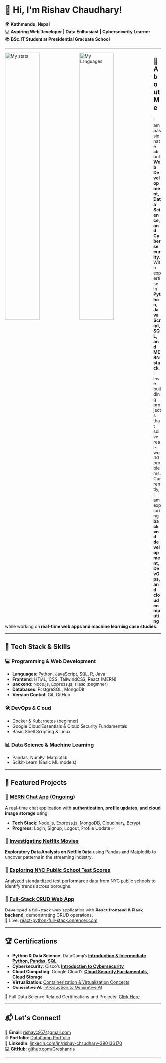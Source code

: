 # 👋 Hi, I'm Rishav Chaudhary!

🌍 **Kathmandu, Nepal**  
💻 **Aspiring Web Developer | Data Enthusiast | Cybersecurity Learner**  
📚 **BSc.IT Student at Presidential Graduate School**  

---

<img alt="My stats" align="left" width="47%" src="https://github-readme-stats.vercel.app/api?username=Greshanris&show_icons=true&theme=radical"/>

<img alt="My Languages" align="left" width="47%" src="https://github-readme-stats.vercel.app/api/top-langs/?username=Greshanris&langs_count=8&layout=compact&theme=radical"/>



## 🚀 About Me  
I am passionate about **Web Development, Data Science, and Cybersecurity**. With expertise in **Python, JavaScript, SQL, and MERN stack**, I love building projects that solve real-world problems. Currently, I am exploring **backend development, DevOps, and cloud computing** while working on **real-time web apps and machine learning case studies**.  

---

## 🔧 Tech Stack & Skills  

### 💻 **Programming & Web Development**  
- **Languages**: Python, JavaScript, SQL, R, Java  
- **Frontend**: HTML, CSS, TailwindCSS, React (MERN)  
- **Backend**: Node.js, Express.js, Flask (beginner)  
- **Databases**: PostgreSQL, MongoDB  
- **Version Control**: Git, GitHub  

### 🛠 **DevOps & Cloud**  
- Docker & Kubernetes (beginner)  
- Google Cloud Essentials & Cloud Security Fundamentals  
- Basic Shell Scripting & Linux  

### 📊 **Data Science & Machine Learning**  
- Pandas, NumPy, Matplotlib  
- Scikit-Learn (Basic ML models)  

---

## 📌 Featured Projects  

### 🔹 [MERN Chat App (Ongoing)](https://github.com/Greshanris/mern-chat-app)  
A real-time chat application with **authentication, profile updates, and cloud image storage** using:  
- **Tech Stack**: Node.js, Express.js, MongoDB, Cloudinary, Bcrypt  
- **Progress**: Login, Signup, Logout, Profile Update ✅  

### 🔹 [Investigating Netflix Movies](https://github.com/Arish-hub/Investigation-Netflix-Movies)  
**Exploratory Data Analysis on Netflix Data** using Pandas and Matplotlib to uncover patterns in the streaming industry.  

### 🔹 [Exploring NYC Public School Test Scores](https://github.com/Greshanris/Exploring-NYC-Public-School-Test-Result-Scores)  
Analyzed standardized test performance data from NYC public schools to identify trends across boroughs.  

### 🔹 [Full-Stack CRUD Web App](https://github.com/Greshanris/react-python-full-stack)  
Developed a full-stack web application with **React frontend & Flask backend**, demonstrating CRUD operations.  
🔗 Live: [react-python-full-stack.onrender.com](https://react-python-full-stack.onrender.com/)  

---

## 🏆 Certifications  
- **Python & Data Science**: DataCamp’s **[Introduction & Intermediate Python](https://www.datacamp.com/statement-of-accomplishment/course/a3953a869c3080f16e27e1cb95a54dea0fea0e97?raw=1), [Pandas](https://www.datacamp.com/statement-of-accomplishment/course/9f878ca42f6e8f40334d40166633fe7296a0da3b?raw=1), [SQL](https://www.datacamp.com/statement-of-accomplishment/course/7590c50f1c16c3420fee01ef5f237a53ca8efed7?raw=1)**  
- **Cybersecurity**: Cisco’s **[Introduction to Cybersecurity](https://www.credly.com/badges/3708128e-b601-4885-9d26-16c92d7ceaaf/linked_in_profile)**  
- **Cloud Computing**: Google Cloud's **[Cloud Security Fundamentals](https://www.credly.com/badges/37ee6e19-e7a8-42c6-b143-356b27590944/linked_in_profile), [Cloud Storage](https://www.credly.com/badges/29005bbf-95e9-4c9c-a1c9-6f109879384d/linked_in_profile)**  
- **Virtualization**: [Containerization & Virtualization Concepts](https://www.datacamp.com/statement-of-accomplishment/course/4a915b48b188ae6f4ad039e11bd485ac93ae2178?raw=1)
- **Generative AI**: [Introduction to Generative AI](https://www.cloudskillsboost.google/public_profiles/3afcefe2-6788-48ea-b6f8-3fe7c4b63d2c/badges/13652382?utm_medium=social&utm_source=linkedin&utm_campaign=ql-social-share)

📜 Full Data Science Related Certifications and Projects: [Click Here](https://www.datacamp.com/portfolio/rishavchaudhary226)

---

## 📬 Let's Connect!  
📩 **Email**: [rishavc957@gmail.com](mailto:rishavc957@gmail.com)  
🌐 **Portfolio**: [DataCamp Portfolio](https://www.datacamp.com/portfolio/rishavchaudhary226)  
🔗 **LinkedIn**: [linkedin.com/in/rishav-chaudhary-390136170](https://www.linkedin.com/in/rishav-chaudhary-390136170/)  
💻 **GitHub**: [github.com/Greshanris](https://github.com/Greshanris)  

---
